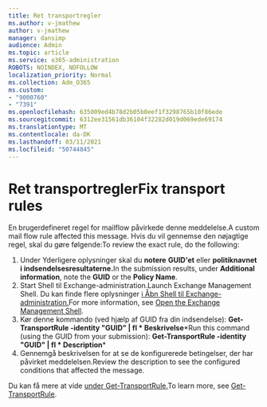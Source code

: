 ```yaml
---
title: Ret transportregler
ms.author: v-jmathew
author: v-jmathew
manager: dansimp
audience: Admin
ms.topic: article
ms.service: o365-administration
ROBOTS: NOINDEX, NOFOLLOW
localization_priority: Normal
ms.collection: Adm_O365
ms.custom:
- "9000760"
- "7391"
ms.openlocfilehash: 635009ed4b78d2b05b0eef1f3298765b10f86ede
ms.sourcegitcommit: 6312ee31561db36104f32282d019d069ede69174
ms.translationtype: MT
ms.contentlocale: da-DK
ms.lasthandoff: 03/11/2021
ms.locfileid: "50744845"
---
```

# <a name="fix-transport-rules"></a><span data-ttu-id="3e78c-102">Ret transportregler</span><span class="sxs-lookup"><span data-stu-id="3e78c-102">Fix transport rules</span></span>

<span data-ttu-id="3e78c-103">En brugerdefineret regel for mailflow påvirkede denne meddelelse.</span><span class="sxs-lookup"><span data-stu-id="3e78c-103">A custom mail flow rule affected this message.</span></span> <span data-ttu-id="3e78c-104">Hvis du vil gennemse den nøjagtige regel, skal du gøre følgende:</span><span class="sxs-lookup"><span data-stu-id="3e78c-104">To review the exact rule, do the following:</span></span>

1. <span data-ttu-id="3e78c-105">Under Yderligere oplysninger skal du **notere** **GUID'et** eller **politiknavnet i indsendelsesresultaterne.**</span><span class="sxs-lookup"><span data-stu-id="3e78c-105">In the submission results, under **Additional information**, note the **GUID** or the **Policy Name**.</span></span>
2. <span data-ttu-id="3e78c-106">Start Shell til Exchange-administration.</span><span class="sxs-lookup"><span data-stu-id="3e78c-106">Launch Exchange Management Shell.</span></span> <span data-ttu-id="3e78c-107">Du kan finde flere oplysninger [i Åbn Shell til Exchange-administration.](https://go.microsoft.com/fwlink/?linkid=2101432)</span><span class="sxs-lookup"><span data-stu-id="3e78c-107">For more information, see [Open the Exchange Management Shell](https://go.microsoft.com/fwlink/?linkid=2101432).</span></span>
3. <span data-ttu-id="3e78c-108">Kør denne kommando (ved hjælp af GUID fra din indsendelse):  **Get-TransportRule -identity "GUID" | fl \* Beskrivelse**\*</span><span class="sxs-lookup"><span data-stu-id="3e78c-108">Run this command (using the GUID from your submission):  **Get-TransportRule -identity "GUID" | fl \* Description**\*</span></span>
4. <span data-ttu-id="3e78c-109">Gennemgå beskrivelsen for at se de konfigurerede betingelser, der har påvirket meddelelsen.</span><span class="sxs-lookup"><span data-stu-id="3e78c-109">Review the description to see the configured conditions that affected the message.</span></span>

<span data-ttu-id="3e78c-110">Du kan få mere at vide [under Get-TransportRule.](https://go.microsoft.com/fwlink/?linkid=2101523)</span><span class="sxs-lookup"><span data-stu-id="3e78c-110">To learn more, see [Get-TransportRule](https://go.microsoft.com/fwlink/?linkid=2101523).</span></span>
